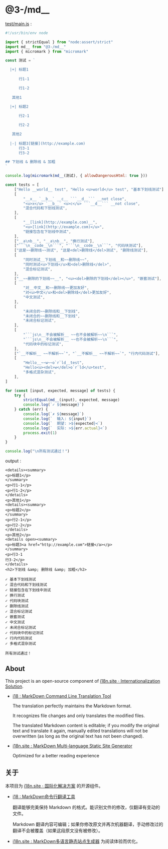# @3-/md__

[test/main.js](./test/main.js) :

```js
#!/usr/bin/env node

import { strictEqual } from "node:assert/strict"
import md__ from "@3-/md__"
import { micromark } from "micromark"

const 测试 = `

  |+| 标题1
      
      行1-1

      行1-2
    
   其他1

  |+| 标题2
      
      行2-1

      行2-2

   其他2
  
  |-| 标题3[链接](http://example.com)
      行3-1
      行3-2

## 下划线 & 删除线 & 加粗
`

console.log(micromark(md__(测试), { allowDangerousHtml: true }))

const tests = [
	["Hello __world__ test", "Hello <u>world</u> test", "基本下划线测试"],
	[
		"__x__ `__b__` __c__ ```__d__``` __not close",
		"<u>x</u> `__b__` <u>c</u> ```__d__``` __not close",
		"混合代码和下划线测试",
	],
	[
		"__[link](http://example.com)__",
		"<u>[link](http://example.com)</u>",
		"链接包含在下划线中测试",
	],
	["__a\nb__", "__a\nb__", "换行测试"],
	["```\n__code__\n```", "```\n__code__\n```", "代码块测试"],
	["这是~~删除线~~测试", "这是<del>删除线</del>测试", "删除线测试"],
	[
		"同时测试__下划线__和~~删除线~~",
		"同时测试<u>下划线</u>和<del>删除线</del>",
		"混合标记测试",
	],
	["__~~删除的下划线~~__", "<u><del>删除的下划线</del></u>", "嵌套测试"],
	[
		"对__中文__和~~删除线~~更加友好",
		"对<u>中文</u>和<del>删除线</del>更加友好",
		"中文测试",
	],
	[
		"未闭合的~~删除线和__下划线",
		"未闭合的~~删除线和__下划线",
		"未闭合标记测试",
	],
	[
		"```js\n__不会被解析__ ~~也不会被解析~~\n```",
		"```js\n__不会被解析__ ~~也不会被解析~~\n```",
		"代码块中的标记测试",
	],
	["`__不解析__ ~~不解析~~`", "`__不解析__ ~~不解析~~`", "行内代码测试"],
	[
		"Hello__~~w~~o`r`ld__test",
		"Hello<u><del>w</del>o`r`ld</u>test",
		"多格式混杂测试",
	],
]

for (const [input, expected, message] of tests) {
	try {
		strictEqual(md__(input), expected, message)
		console.log(`✓ ${message}`)
	} catch (err) {
		console.log(`✗ ${message}`)
		console.log(`  输入: ${input}`)
		console.log(`  期望: >${expected}<`)
		console.log(`  实际: >${err.actual}<`)
		process.exit(1)
	}
}

console.log("\n所有测试通过！")
```

output :

```
<details><summary>
<p>标题1</p>
</summary>
<p>行1-1</p>
<p>行1-2</p>
</details>
<p>其他1</p>
<details><summary>
<p>标题2</p>
</summary>
<p>行2-1</p>
<p>行2-2</p>
</details>
<p>其他2</p>
<details open><summary>
<p>标题3<a href="http://example.com">链接</a></p>
</summary>
<p>行3-1
行3-2</p>
</details>
<h2>下划线 &amp; 删除线 &amp; 加粗</h2>

✓ 基本下划线测试
✓ 混合代码和下划线测试
✓ 链接包含在下划线中测试
✓ 换行测试
✓ 代码块测试
✓ 删除线测试
✓ 混合标记测试
✓ 嵌套测试
✓ 中文测试
✓ 未闭合标记测试
✓ 代码块中的标记测试
✓ 行内代码测试
✓ 多格式混杂测试

所有测试通过！
```

## About

This project is an open-source component of [i18n.site ⋅ Internationalization Solution](https://i18n.site).

* [i18 : MarkDown Command Line Translation Tool](https://i18n.site/i18)

  The translation perfectly maintains the Markdown format.

  It recognizes file changes and only translates the modified files.

  The translated Markdown content is editable; if you modify the original text and translate it again, manually edited translations will not be overwritten (as long as the original text has not been changed).

* [i18n.site : MarkDown Multi-language Static Site Generator](https://i18n.site/i18n.site)

  Optimized for a better reading experience

## 关于

本项目为 [i18n.site ⋅ 国际化解决方案](https://i18n.site) 的开源组件。

* [i18 :  MarkDown命令行翻译工具](https://i18n.site/i18)

  翻译能够完美保持 Markdown 的格式。能识别文件的修改，仅翻译有变动的文件。

  Markdown 翻译内容可编辑；如果你修改原文并再次机器翻译，手动修改过的翻译不会被覆盖（如果这段原文没有被修改）。

* [i18n.site : MarkDown多语言静态站点生成器](https://i18n.site/i18n.site) 为阅读体验而优化。
